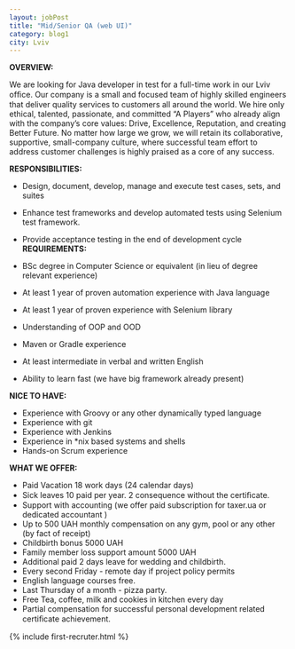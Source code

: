 ```yaml
---
layout: jobPost
title: "Mid/Senior QA (web UI)"
category: blog1
city: Lviv
---
```

**OVERVIEW:**

We are looking for Java developer in test for a full-time work in our Lviv ofﬁce. Our company is a small and focused team of highly skilled engineers that deliver quality services to customers all around the world. We hire only ethical, talented, passionate, and committed “A Players” who already align with the company’s core values: Drive, Excellence, Reputation, and creating Better Future. No matter how large we grow, we will retain its collaborative, supportive, small-company culture, where successful team effort to address customer challenges is highly praised as a core of any success.

**RESPONSIBILITIES:**

- Design, document, develop, manage and execute test cases, sets, and suites
- Enhance test frameworks and develop automated tests using Selenium test framework.
- Provide acceptance testing in the end of development cycle
**REQUIREMENTS:**

- BSc degree in Computer Science or equivalent (in lieu of degree relevant experience)
- At least 1 year of proven automation experience with Java language
- At least 1 year of proven experience with Selenium library
- Understanding of OOP and OOD
- Maven or Gradle experience
- At least intermediate in verbal and written English
- Ability to learn fast (we have big framework already present)

**NICE TO HAVE:**

- Experience with Groovy or any other dynamically typed language
- Experience with git
- Experience with Jenkins
- Experience in *nix based systems and shells
- Hands-on Scrum experience

**WHAT WE OFFER:**

- Paid Vacation 18 work days (24 calendar days)
- Sick leaves 10 paid per year. 2 consequence without the certiﬁcate.
- Support with accounting (we offer paid subscription for taxer.ua or dedicated accountant )
- Up to 500 UAH monthly compensation on any gym, pool or any other (by fact of receipt)
- Childbirth bonus 5000 UAH
- Family member loss support amount 5000 UAH
- Additional paid 2 days leave for wedding and childbirth.
- Every second Friday - remote day if project policy permits
- English language courses free.
- Last Thursday of a month - pizza party.
- Free Tea, coffee, milk and cookies in kitchen every day
- Partial compensation for successful personal development related certiﬁcate achievement.

{% include first-recruter.html %}

